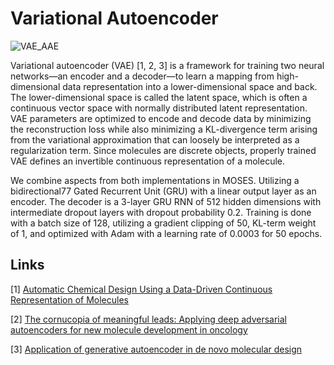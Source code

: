 # Variational Autoencoder

![VAE_AAE](../../images/VAE_AAE.png)

Variational autoencoder (VAE) [1, 2, 3] is a framework for training two neural networks—an encoder and a decoder—to learn a mapping from high-dimensional data representation into a lower-dimensional space and back. The lower-dimensional space is called the latent space, which is often a continuous vector space with normally distributed latent representation. VAE parameters are optimized to encode and decode data by minimizing the reconstruction loss while also minimizing a KL-divergence term arising from the variational approximation that can loosely be interpreted as a regularization term.  Since molecules are discrete objects, properly trained VAE defines an invertible continuous representation of a molecule.

We combine aspects from both implementations in MOSES. Utilizing a bidirectional77 Gated Recurrent Unit (GRU) with a linear output layer as an encoder. The decoder is a 3-layer GRU RNN of 512 hidden dimensions with intermediate dropout layers with dropout probability 0.2. Training is done with a batch size of 128, utilizing a gradient clipping of 50, KL-term weight of 1, and optimized with Adam with a learning rate of 0.0003 for 50 epochs.


## Links

[1] [Automatic Chemical Design Using a Data-Driven Continuous Representation of Molecules](https://pubs.acs.org/doi/full/10.1021/acscentsci.7b00572)

[2] [The cornucopia of meaningful leads: Applying deep adversarial autoencoders for new molecule development in oncology](https://www.ncbi.nlm.nih.gov/pmc/articles/PMC5355231/)

[3] [Application of generative autoencoder in de novo molecular design](https://arxiv.org/abs/1711.07839)
